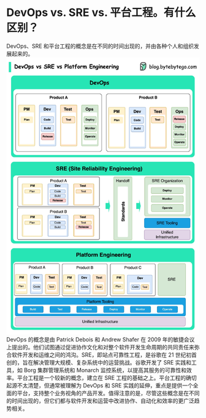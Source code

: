 # DevOps vs. SRE vs. 平台工程。有什么区别？

DevOps、SRE 和平台工程的概念是在不同的时间出现的，并由各种个人和组织发展起来的。![](../images/devops-sre-platform.jpg)DevOps 的概念是由 Patrick Debois 和 Andrew Shafer 在 2009 年的敏捷会议上提出的。他们试图通过促进协作文化和对整个软件开发生命周期的共同责任来弥合软件开发和运维之间的鸿沟。SRE，即站点可靠性工程，是谷歌在 21 世纪初首创的，旨在解决管理大规模、复杂系统中的运营挑战。谷歌开发了 SRE 实践和工具，如 Borg 集群管理系统和 Monarch 监控系统，以提高其服务的可靠性和效率。平台工程是一个较新的概念，建立在 SRE 工程的基础之上。平台工程的确切起源不太清楚，但通常被理解为 DevOps 和 SRE 实践的延伸，重点是提供一个全面的平台，支持整个业务视角的产品开发。值得注意的是，尽管这些概念是在不同的时间出现的，但它们都与软件开发和运营中改进协作、自动化和效率的更广泛趋势相关。
